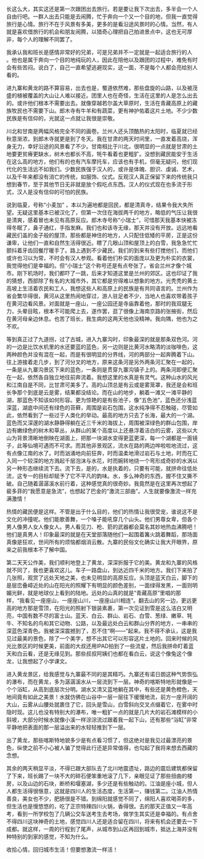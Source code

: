 <p>长这么大，其实这还是第一次跟团出去旅行。若是要让我下次出去，多半会一个人自由行吧。一群人出去只能是去闹腾，忙于奔向一个又一个目的地，但我一直觉得旅行是心情。旅行不在于风景有多美，更多的是看沿途风景时的心情。当然，有人就是喜欢借旅行的机会和朋友闹腾，以猎奇心理把自己拍进景点中，这也无可厚非，每个人的理解不同罢了。</p><p>我承认我和班长是感情非常好的兄弟，可是兄弟并不一定就是一起适合旅行的人 。他也是属于奔向一个目的地纯玩的人，因此在陪他以及跟团的过程中，难免有时会有些苦闷。说白了，自己一直希望逃避现实，这一面，不是每个人都会亮给别人看的。</p><p>进九寨和黄龙的路不算容易，出去也是，蜀道依然难，那些盘旋的山路，以及被茂盛的植被覆盖的大山让人难以接近。团里人也在奇怪，生活在这里的人是怎么出去的。或许他们根本不需要出去。就像穿越若尔盖大草原时，生活在青藏高原上的藏族牧民也不需要下山。郎木寺有牛羊和有蔬菜，更有神护佑着这片土地。不少少数民族是有信仰的，光就这一点就让我很是崇敬。</p><p>川北和甘南是两幅风格完全不同的画卷。兰州人还头顶酷热的太阳时，临夏就已经秋意渐浓，到郎木寺就更是到了冬天。我在甘肃的两天时间里，一直发着高烧，浑身无力，幸好沿途的风景看了不少。甘南相比于川北，很明显的一点就是甘肃的土地要更贫瘠更缺水，树木也都长不高，牦牛看着也更粗犷。没想到藏民能安于生活在这么高的地方，他们有的也有汽车摩托车，应该也有手机，但毫无疑问，他们现代化的生活远不如我们。少数民族强于汉人的，或许是体魄、胆识、虔诚、艺术，以及千年来都没有消亡的传统，如服饰、仪式。反观汉人真正保留下来的传统我只想到春节，至于其他节日无非就是放个假吃点东西。汉人的仪式现在也多流于形式，汉人是没有信仰的可怕的民族。</p><p>说到临夏，号称“小麦加” ，本以为遍地都是回民，都是清真寺，结果令我大失所望。无疑这里基本已被汉化了，但第一次住在海拔两千的地方，略低的气压让我很是清爽，感着冒也未见有高原反应。郎木寺号称“小瑞士”，可惜那天我基本快被冻得冬眠了，鼻子通红，手指发麻。我们也和该寺无缘，那天并没有开放。远远地看藏民们盖的金子般的屋顶，那些都是神住的地方，人只配住低矮的平房，正是这份谦卑，让他们一直和自然生活得很近。瞟了几眼山顶和屋顶上的白雪，我急急忙忙颤抖着牙齿回餐厅暖手了。路上遇到不少藏民，我们的到来有些打搅他们，而他们或许也习以为常，不时会有汉人参观。看着他们朴实的面庞以及更为朴实的衣裳，我觉得他们是幸福的。但“小瑞士”这个称号还是有点夸张了。省会兰州才像个城市。刚下机场时，我们都吓了一跳，后来才知道这里是兰州的郊区。这也印证了我的猜想，西部除了有名的大城市外，其它都是穷得难以想象的地方。光秃秃的黄土高坡上生活着农民和工人，我想这些人和高原上的民族是有共同语言的。兰州作为省会繁华得很，黄河从这里热闹地穿过，游人驻足者不少，当地人也喜欢带着孩子在黄河边看风景。对面就是一座山，一座公园还是寺庙靠着他，那时的我双腿无力，头晕目眩，根本不可能爬上去，遂作罢，逛了很像上海南京路的张掖街，然后在黄河母亲边休息。也苦了班长，我生病的这两天他也没精神。我向隅，他也为之不欢。</p><p>等到真正过了九道拐，过了古城，进入九寨沟时，印象最深的就是那条双色河。河的一边是比饮水机里的水还要蓝的蓝色，另一边则是比黄河水略清的淡咖啡色，这两种颜色并没有混在一起，而是有很明显的分界线，河的两部分一起奔腾着下山。往上游接着走几步，到了河分叉的地方，原来这条河是另外两条河汇聚在一起的，一条是从九寨沟景区下来的蓝色，一条则是贯穿九寨沟镇子上的。两条河即便汇聚在一起，依然各自独立地往前奔流着。我想这里的水真是有灵气。这种山水的风光和江南自是不同，比甘肃可美多了。高的山顶总是有云或是雾笼罩，我还是会和班长争那个到底是云是雾，结果都没结论。而在山的地步，躺着一滩又一滩平静的湖，那蓝色不知该如何形容。更为惊艳的是有些池子，像“五色池”，蓝色还分浅蓝深蓝，湖底中间还有绿色的苔藓，周围是岩石包围，这水纯净得不忍触碰，尽管如此，依然看到了一些过于人类化的举动。最高的地方只去了长海，最大的一个湖。蓝色而又深邃的湖水静静得躺在近三千米的海拔上，周围被深绿色的群山包围，岸边有嫩绿色的树木和草丛，从群山的某个高度以上还悬浮着洁白的云雾，这些以大山为背景清晰地倒映在湖面上，把那一块湖水变得更蓝更深，每一个湖都是一面镜子，此等仙境可遇而不可求。而其他非景观区，流水在路的两边哗啦啦地流过，这有点像江南的水了。时而汹涌地向前狂奔，时而温柔地滑过岩石与土地，时而在汇入同一个较深的地方溅起千层泡沫与水花，时而婉转地绕一个弯形成奇妙的水涡以另一种形态继续流下去。流下去，是的，水是执着的，只要有可能，就拼命往低处流，这专一的目标却赋予了它不平凡的韵味。水，多么神奇的东西，握不住又撕不破。自己随着潺潺溪水前行着，这种感觉真的很奇妙。我竟然是在这里再次想起了裴多菲的“我愿意是急流”，也想起了巴金的“激流三部曲”。人生就要像激流一样充满激情！</p><p>热情的藏民便是这样。不管是出于什么目的，他们的热情让我很受宠，谁说这不是文化的冲撞呢。他们能歌善舞，一个嗓子能吼穿几个山头。他们男尊女卑，但各个男人像男人女人像女人。男人看见刀、枪、箭的武器都会莫名其妙地热血沸腾吧！他们是真男人！印象最深的就是在天堂部落随他们一起围着篝火跳着舞蹈，那场面真像是狂欢，世间所有的烦恼都烟消云散。九寨的民俗文化确实让我大开眼界，原来之前我根本不了解中国。</p><p>第二天天公作美，我们顺利地登上了黄龙，深深折服于它的美。黄龙和九寨的风格就不同了，我也更喜欢这儿。车子一路盘山，到达近四千米的地方。我们下来拍了几张照，观赏了远处天地之美，也未见明显的高原反应。头顶是蓝天白云，脚下的是层峦叠嶂近处的山在阳光的照耀下有明显的颜色差别，一面绿得发黑，一面则明媚光鲜，就是地球仪上看到的陆地。远处的山真的就是“青藏高原”里唱的那样，“我看见一座座山，一座座山川，一座座山川相连”。翻去山的另一边，更远更高的地方那是雪顶，在阳光的照射下银装素裹，第一次见证到雪是这么洁白又明亮，中国有数不尽的富士山。蓝天、白云、群山、岩石、白雪、葱绿、嫩草、牦牛、不知名的鸟和其它动物、公路，以及最远处白云和群山分界的地方，一串串的深蓝色深青色。我被深深震撼到了，忍不住“啊——”起来。我不得不承认，这是我见过最美的景色，除了一个美字，想不出其它可以形容这片土地的。回来时候的风光比景区的时候更美，前面的大叔还用IPAD拍到了一些流星，然后我拼命盯着蓝天和白云看，还是无缘见到。那些叔叔阿姨们也都在看白云，说这个像兔这个像龙，让我想起了小学课文。</p><p>进入黄龙景区，给我感觉与九寨最不同的是其精巧。九寨还有诺日朗这种气势恢弘的瀑布，而在黄龙，多为潺潺溪水从一层流到下一层。神奇的喀斯特地形就像是一个个浴缸，从高到底层次分明。湖水又清又蓝地躺在其中，有些还是黄色橙色，天地间竟有如此之美景！水就仿佛在山谷中一层一层往下缓慢地流，前方一座开阔的大山，云雾从山腰处就裹住了它，回头是雪山，白雪斜向交叉点缀着它，在雾中时隐时现。这儿也没有特别大的瀑布，唯一粗犷一点的就是几片大的岩石滩模样的小斜坡，大部分时候水就像小溪一样淙淙流过跟着我一起下山，还有那些“浴缸”非常平静地把表面的那一层溢出来的水轻轻推到下一层。</p><p>出了黄龙，那些喀斯特地貌多少是有点看习惯了，但这绝对是我见过最漂亮的景色，纵使之前不小心被人骗了觉得此行还是异常值得，也勾起了我将来想去西藏的念想。</p><p>其余的两天稍显平淡，不得已跟大部队去了北川地震遗址，路边的震后建筑都保留了下来，班长踢了一块不大的碎石便笨重地滚了几下，亲眼见证了那些扭曲的楼房，以及山边的石块，断桥和堰塞湖，多少还是有些触动的。江油是座小城，但人人都生活得很惬意，这就是四川人的生活态度，生活第一，赚钱第二。江油人热情善良，美女也不少，肥肠很是不错。到绵阳就感觉不同了，绵阳人喜欢喝茶的多，但生活也是慢悠悠的，吃了正宗特辣四川火锅，香得很。去的那天正值又一年高考，看到一所学校包了几辆公交车送考生去考场，做学生其实还是幸福的。有点舍不得四川这块神奇的土地，感觉四川人还是适合留在四川，将来有机会还要去一下成都。就这样，一周的行程到了尾声，从城市到山区再回到城市，抵达上海并没有种特别的到家的感觉，不知为什么。</p><p>收拾心情，回归城市生活！但要想激流一样活！</p>